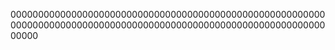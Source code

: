 
00000000000000000000000000000000000000000000000000000000000000000000000000000000000000000000000000000000000000000000000























